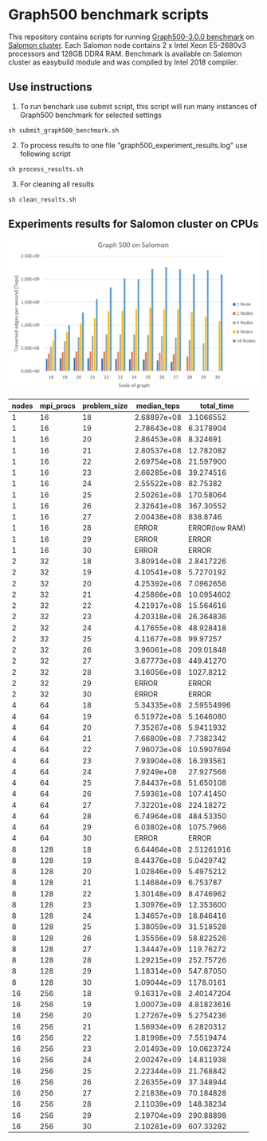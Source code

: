 # Graph500 benchmark scripts
This repository contains scripts for running [Graph500-3.0.0 benchmark](https://github.com/graph500/graph500/releases/tag/graph500-3.0.0) on [Salomon cluster](https://docs.it4i.cz/salomon/hardware-overview/).
Each Salomon node contains 2 x Intel Xeon E5-2680v3 processors and 128GB DDR4 RAM.
Benchmark is available on Salomon cluster as easybuild module and was compiled by Intel 2018 compiler.

## Use instructions

1. To run benchark use submit script, this script will run many instances of Graph500 benchmark for selected settings
```
sh submit_graph500_benchmark.sh
```

2. To process results to one file "graph500_experiment_results.log" use following script 
```
sh process_results.sh
```

3. For cleaning all results
```
sh clean_results.sh
```

## Experiments results for Salomon cluster on CPUs

![Performance](performance.png)

nodes | mpi_procs | problem_size | median_teps | total_time
------------- |-------------|-------------|------------- |-------------
1 | 16 | 18 | 2.68897e+08 | 3.1066552
1 | 16 | 19 | 2.78643e+08 | 6.3178904
1 | 16 | 20 | 2.86453e+08 | 8.324691
1 | 16 | 21 | 2.80537e+08 | 12.782082
1 | 16 | 22 | 2.69754e+08 | 21.597900
1 | 16 | 23 | 2.66285e+08 | 39.274516
1 | 16 | 24 | 2.55522e+08 | 82.75382
1 | 16 | 25 | 2.50261e+08 | 170.58064
1 | 16 | 26 | 2.32641e+08 | 367.30552
1 | 16 | 27 | 2.00438e+08 | 838.8746
1 | 16 | 28 | ERROR | ERROR(low RAM)
1 | 16 | 29 | ERROR | ERROR
1 | 16 | 30 | ERROR | ERROR
2 | 32 | 18 | 3.80914e+08 | 2.8417226
2 | 32 | 19 | 4.10541e+08 | 5.7270192
2 | 32 | 20 | 4.25392e+08 | 7.0962656
2 | 32 | 21 | 4.25866e+08 | 10.0954602
2 | 32 | 22 | 4.21917e+08 | 15.564616
2 | 32 | 23 | 4.20318e+08 | 26.364836
2 | 32 | 24 | 4.17655e+08 | 48.928418
2 | 32 | 25 | 4.11677e+08 | 99.97257
2 | 32 | 26 | 3.96061e+08 | 209.01848
2 | 32 | 27 | 3.67773e+08 | 449.41270
2 | 32 | 28 | 3.16056e+08 | 1027.8212
2 | 32 | 29 | ERROR | ERROR
2 | 32 | 30 | ERROR | ERROR
4 | 64 | 18 | 5.34335e+08 | 2.59554996
4 | 64 | 19 | 6.51972e+08 | 5.1646080
4 | 64 | 20 | 7.35267e+08 | 5.9411932
4 | 64 | 21 | 7.66809e+08 | 7.7382342
4 | 64 | 22 | 7.96073e+08 | 10.5907694
4 | 64 | 23 | 7.93904e+08 | 16.393561
4 | 64 | 24 | 7.9249e+08 | 27.927568
4 | 64 | 25 | 7.84437e+08 | 51.650108
4 | 64 | 26 | 7.59361e+08 | 107.41450
4 | 64 | 27 | 7.32201e+08 | 224.18272
4 | 64 | 28 | 6.74964e+08 | 484.53350
4 | 64 | 29 | 6.03802e+08 | 1075.7966
4 | 64 | 30 | ERROR | ERROR
8 | 128 | 18 | 6.64464e+08 | 2.51261916
8 | 128 | 19 | 8.44376e+08 | 5.0429742
8 | 128 | 20 | 1.02846e+09 | 5.4975212
8 | 128 | 21 | 1.14684e+09 | 6.753787
8 | 128 | 22 | 1.30148e+09 | 8.4746962
8 | 128 | 23 | 1.30976e+09 | 12.353600
8 | 128 | 24 | 1.34657e+09 | 18.846416
8 | 128 | 25 | 1.38059e+09 | 31.518528
8 | 128 | 26 | 1.35556e+09 | 58.822526
8 | 128 | 27 | 1.34447e+09 | 119.76272
8 | 128 | 28 | 1.29215e+09 | 252.75726
8 | 128 | 29 | 1.18314e+09 | 547.87050
8 | 128 | 30 | 1.09044e+09 | 1178.0161
16 | 256 | 18 | 9.16317e+08 | 2.40147204
16 | 256 | 19 | 1.00073e+09 | 4.81823616
16 | 256 | 20 | 1.27267e+09 | 5.2754236
16 | 256 | 21 | 1.56934e+09 | 6.2820312
16 | 256 | 22 | 1.81998e+09 | 7.5519474
16 | 256 | 23 | 2.01493e+09 | 10.0623724
16 | 256 | 24 | 2.00247e+09 | 14.811938
16 | 256 | 25 | 2.22344e+09 | 21.768842
16 | 256 | 26 | 2.26355e+09 | 37.348944
16 | 256 | 27 | 2.21838e+09 | 70.184828
16 | 256 | 28 | 2.11039e+09 | 148.38234
16 | 256 | 29 | 2.19704e+09 | 290.88898
16 | 256 | 30 | 2.10281e+09 | 607.33282